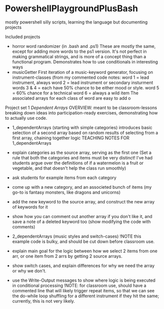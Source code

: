 # PowershellPlaygroundPlusBash
mostly powershell silly scripts, learning the language but documenting projects

Included projects
  -  horror word randomizer (in .bash and .ps1)
    These are mostly the same, except for adding more words to the ps1 version. It's not perfect in making grammatical strings, and is more of a concept thing than a functional program. Demonstrates how to use conditionals in interesting ways
  -  musicGetter
      First iteration of a music-keyword generator, focusing on instrument-classes
      (from my commented code notes:
       word 1 = lead instrument, always
       word 2 = lead instrument or secondary insturment
       words 3 & 4 = each have 50% chance to be either mood or style.
       word 5 = 60% chance for a technical
       word 6 = always a wild item
     The associated arrays for each class of word are easy to add o 

Project set 1 *Dependent Arrays*
OVERVIEW: meant to be classroom-lessons breaking down ideas into participation-ready exercises, demonstrating how to actually use code.
-  1_dependentArrays (starting with simple categories)
    introduces basic selection of a second array based on random results of selecting from a first array, chaining together logic
TEACHING NOTES FOR 1_dependentArrays
  -  explain categories as the source array, serving as the first one
(Set a rule that both the categories and items must be very distinct! I've had students argue over the definitions of if a watermelon is a fruit or vegetable, and that doesn't help the class run smoothly)
  -  ask students for example items from each category
  -  come up with a new category, and an associeted bunch of items (my go-to is fantasy monsters, like dragons and unicorns)
  -  add the new keyword to the source array, and construct the new array of keywords for it
  -  show how you can comment out another array if you don't like it, and save a note of a deleted keyword too (show modifying the code with comments)

-  2_dependentArrays (music styles and switch-cases)
  !NOTE this example code is bulky, and should be cut down before classroom use.
  -  explain main goal for the logic between how we select 2 items from one arr, or one item from 2 arrs by getting 2 source arrays.
  -  show switch cases, and explain differences for why we need the array or why we don't.
  -  use the Write-Output messages to show where logic is being executed in conditional processing
 !NOTE: for classroom use, should have a commented line that will likely trigger repeat items, so that we can see the do-while loop shuffling for a different instrument if they hit the same; currently, this is not very likely.
